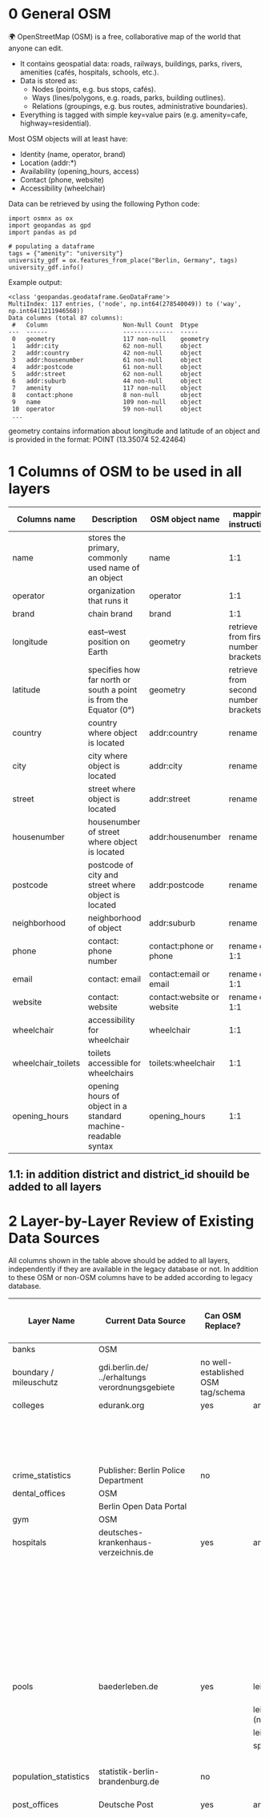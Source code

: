 # 0 General OSM
🌍 OpenStreetMap (OSM) is a free, collaborative map of the world that anyone can edit.
- It contains geospatial data: roads, railways, buildings, parks, rivers, amenities (cafés, hospitals, schools, etc.).
- Data is stored as:
  - Nodes (points, e.g. bus stops, cafés).
  - Ways (lines/polygons, e.g. roads, parks, building outlines).
  - Relations (groupings, e.g. bus routes, administrative boundaries).
- Everything is tagged with simple key=value pairs (e.g. amenity=cafe, highway=residential).

Most OSM objects will at least have:
- Identity (name, operator, brand)
- Location (addr:*)
- Availability (opening_hours, access)
- Contact (phone, website)
- Accessibility (wheelchair)

Data can be retrieved by using the following Python code:
```
import osmnx as ox
import geopandas as gpd
import pandas as pd

# populating a dataframe
tags = {"amenity": "university"}
university_gdf = ox.features_from_place("Berlin, Germany", tags)
university_gdf.info()
```
Example output:
```
<class 'geopandas.geodataframe.GeoDataFrame'>
MultiIndex: 117 entries, ('node', np.int64(278540049)) to ('way', np.int64(1211946568))
Data columns (total 87 columns):
 #   Column                     Non-Null Count  Dtype   
---  ------                     --------------  -----   
 0   geometry                   117 non-null    geometry
 1   addr:city                  62 non-null     object  
 2   addr:country               42 non-null     object  
 3   addr:housenumber           61 non-null     object  
 4   addr:postcode              61 non-null     object  
 5   addr:street                62 non-null     object  
 6   addr:suburb                44 non-null     object  
 7   amenity                    117 non-null    object  
 8   contact:phone              8 non-null      object  
 9   name                       109 non-null    object  
 10  operator                   59 non-null     object  
 ...
```
geometry contains information about longitude and latitude of an object and is provided in the format: POINT (13.35074 52.42464)

# 1 Columns of OSM to be used in all layers

| Columns name | Description | OSM object name |  mapping instruction | example |
| ----------- | ----------- | ----------- | ----------- | ----------- |
| name | stores the primary, commonly used name of an object | name | 1:1 | Volkspark Friedrichshain, Café Einstein | 
| operator | organization that runs it | operator | 1:1 | S-Bahn Berlin GmbH | 
| brand | chain brand | brand | 1:1 | Starbucks | 
| longitude | east–west position on Earth | geometry | retrieve from first number in brackets | 13.34455 | 
| latitude | specifies how far north or south a point is from the Equator (0°) | geometry | retrieve from second number in brackets | 52.4988 | 
| country | country where object is located | addr:country | rename | DE | 
| city | city where object is located | addr:city | rename | Berlin | 
| street | street where object is located | addr:street | rename | Friedrichstraße | 
| housenumber | housenumber of street where object is located | addr:housenumber | rename | 180 | 
| postcode | postcode of city and street where object is located | addr:postcode | rename | 10117 | 
| neighborhood | neighborhood of object | addr:suburb | rename | Mitte | 
| phone | contact: phone number | contact:phone or phone | rename or 1:1 | +493045040 | 
| email | contact: email | contact:email or email | rename or 1:1 | |
| website | contact: website | contact:website or website| rename or 1:1 | | 
| wheelchair |accessibility for wheelchair | wheelchair | 1:1 | yes/no/limited |
| wheelchair_toilets |toilets accessible for wheelchairs | toilets:wheelchair | 1:1 | yes/no |
| opening_hours |opening hours of object in a standard machine-readable syntax| opening_hours | 1:1 | Mo-Su 08:00-20:00 |

## 1.1: in addition **district and district_id** shouild be added to all layers

# 2 Layer-by-Layer Review of Existing Data Sources
All columns shown in the table above should be added to all layers, independently if they are available in the legacy database or not.
In addition to these OSM or non-OSM columns have to be added according to legacy database.

| Layer Name  | Current Data Source | Can OSM Replace? | Tag in OSM  | Replacement Scope (Full/Partial) | Columns in OSM in addition to those under 1 | proposed additional Columns in OSM | Columns Missing from OSM | Notes/Matching Stragegy |
| ----------- | ----------- | ----------- | ----------- | ----------- | ----------- |  ----------- |  ----------- |  ----------- |
| banks | OSM  |  |  |   |  |   |  |
| boundary / mileuschutz | gdi.berlin.de/ ../erhaltungs verordnungsgebiete | no well-established OSM tag/schema |  |  |  | |   |  |
| colleges | edurank.org | yes | amenity, university | partial |  | | university_id |  |
| | | | | |  | | rank_in_berlin_brandenburg |  |
| | | | | |  | | rank_in_germany |  |
| | | | | |  | | enrollment |  |
| | | | | |  | | founded |  |
| crime_statistics | Publisher: Berlin Police Department | no |  |   |   |  |  |
| dental_offices | OSM |  |  |   |   |  |  |
|  | Berlin Open Data Portal |  |  |   |   |  |  |
| gym | OSM |  |  |   |   |  |  |  |
| hospitals | deutsches-krankenhaus-verzeichnis.de | yes | amenity, hospital | partial | beds (many missings in OSM) | emergency (whether emergeny care is available): yes, no, designated | cases |it may be possible to add parking information from amenity=parking |
|  |  |  |  |   |  |  healthcare:speciality: e.g. cardiolog, oncolog, psychiatry |  | amubulance information from emergency=ambulance_station or emergeny=access_point |
|  |  |  |  |   |  |  health_specialty:ophthalmology |  |  |
|  |  |  |  |   |  |  health_specialty:optometry  |  |  |
|  |  |  |  |   |  |  health_specialty:geriatrics |  |  |
|  |  |  |  |   |  |  health_specialty:occupational_therapy |  |  |
|  |  |  |  |   |  |  health_specialty:phoniatrics |  |  |
|  |  |  |  |   |  |  health_specialty:physiotherapy |  |  |
| pools | baederleben.de | yes | leisure, swimming_pool | full | pool_type (e.g.indoor, outdoor)  | access (public, private, members) | pool_id |  | 
|  |  |  | leisure, bathing_place (n=1) |   |   | depth | open_all_year |  |
|  |  |  | leisure, swimming_area |   |   | length |  |  |
|  |  |  | sport, swimming |   |   | heated |  |  |
|  |  |  | |   |   | fee |  |  |
| population_statistics | statistik-berlin-brandenburg.de | no | |   |   | |  |  |
| post_offices | Deutsche Post | yes | amenity, post_office | partial |   | | additionalInfo | consider to use operating_hours instead Monday, Tuesday, ... Sunday |
| | | | |  |   | | format1 | consider to map pfServicetype from map from service:copy, service: print,  post_office:letter_from, post_office:parcel_from, post_office:parcel_pickup |
| | | | |  |   | | format2 | |
| | | | |  |   | | keyWord | |
| | | | |  |   | | locationTyp | |
| | | | |  |   | | locationName | |
| | | | |  |   | | primaryKeyDeliverySystem| |
| | | | |  |   | | primaryKeyZipRegion | |
| | | | |  |   | | systemID | |
| | | | |  |   | | primaryKeyPF | |
| | | | |  |   | | pfAccessibilitytypes | |
| | | | |  |   | | pfClosureperiods | |
| public_transport | vbb.de, gtfs.de, bvg.de, openstreetmap.org, daten.berlin.de| | |  |   | | | seems, that OSM is used already|
| real_estate_statistics | IBB Wohnungsmarktbericht 2024, FIS-Broker Berlin, Immobilienmarktberichte - berlin.de| no | |  |   | | ID| check, if locality = neighborhood|
| recreational_zone | Berlin Open Data - Parks Layer (?) | yes | parks:| full | green_area_type --> surface=* and grass=* | access (public, private, etc.) | area_sqm | |
| | Berlin Open Data - Playgrounds Layer (?) | | leisure=park → general green/park areas |  |   | playground = climbingframe| planning_area_name | |
| | | | leisure=garden → smaller gardens or landscaped areas |  |   | age (recommended age) | source | |
| | | | landuse=recreation_ground → larger recreation areas |  |   | playground = swing | created_at | |
| | | | leisure=nature_reserve → protected natural areas |  |   | playground = slide | updated_at | |
| | | | boundary=national_park (not common inside Berlin) |  |   | surface=* → ground type (sand, rubber, grass) | | |
| | | | Playgrounds: |  |   |access=* → public vs private (e.g. playgrounds in housing complexes) | | |
| | | | leisure=playground → main tag for children’s play areas) |  |   | | | |
| | | | boundary=national_park (not common inside Berlin) |  |   | | | |
| s-bahn | berlin open data portal | |  |  |   | | | I think e.g. railway stations,stops,etc. can be mapped from OSM --> further investigation required to find out how|
| schools| ? | yes | amenity=school |  |   | isced:level=* → education level (1=primary, 2=lower secondary, 3=upper secondary, etc.) | | not sure what is planned for schools |
| | | | amenity=college |  |   | school:gender=* → male, female, or mixed | ? | |
| tram_bus | public API of the BVG| |   |  |   |   |   | see s-bahn |
| venues | Overpass API | yes | amenity=cafe |  |   | cuisine=* (e.g. cuisine=coffee_shop, cuisine=italian) |   | |
| | | | amenity=restaurant |  |   | outdoor_seating=yes/no |   | |
| | | | amenity=bar |  |   | smoking=yes/no/separated |   | |
| | | | amenity=pub |  |   | wifi=yes/no/free |   | |
| | | | amenity=beer_garden |  |   | diet:vegetarian=yes |   | |
| | | |   |  |   | diet:vegan=yes |   | |
| | | |  |  |   | diet:halal=yes |   | |
| | | |  |  |   | diet:gluten_free=yes |   | |
| | | |   |  |   | delivery=yes/no (sometimes included) |   | |
| | | |   |  |   | drink:cocktail=yes |   | |
| | | |   |  |   | drink:beer=yes |   | |
| | | |   |  |   | drink:wine=yes |   | |
| vet_clinics | OSM | |   |  |   |   |   | |
| short_term_listing | inside Airbnb | |   |  |   |  |   | |
| | | |   |  |   |  |   | |
